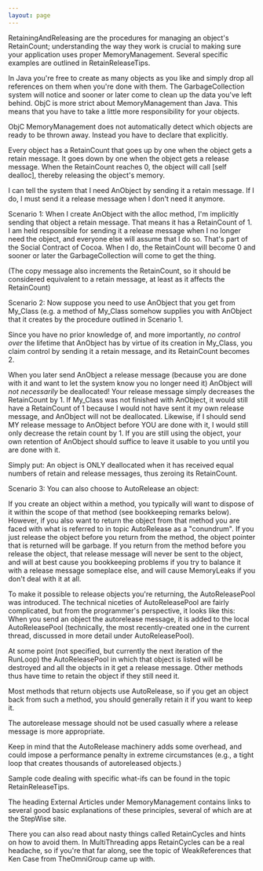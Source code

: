 ```yaml
---
layout: page
---
```




RetainingAndReleasing are the procedures for managing an object's RetainCount; understanding the way they work is crucial to making sure your application uses proper MemoryManagement. Several specific examples are outlined in RetainReleaseTips.

In Java you're free to create as many objects as you like and simply drop all references on them when you're done with them.
The GarbageCollection system will notice and sooner or later come to clean up the data you've left behind.
ObjC is more strict about MemoryManagement than Java. This means that you have to take a little more responsibility for your objects.

ObjC MemoryManagement does not automatically detect which objects are ready to be thrown away. Instead you have to declare that explicitly.

Every object has a RetainCount that goes up by one when the object gets a     retain message.
It goes down by one when the object gets a     release message.
When the RetainCount reaches 0, the object will call     [self dealloc], thereby releasing the object's memory.

I can tell the system that I need AnObject by sending it a     retain message. If I do, I must send it a     release message when I don't need it anymore.

Scenario 1:
When I create AnObject with the     alloc method, I'm implicitly sending that object a     retain message. That means it has a RetainCount of 1.
I am held responsible for sending it a     release message when I no longer need the object, and everyone else will assume that I do so.
That's part of the Social Contract of Cocoa. When I do, the RetainCount will become 0 and sooner or later the GarbageCollection will come to get the thing.

(The     copy message also increments the RetainCount, so it should be considered equivalent to a     retain message, at least as it affects the RetainCount)

Scenario 2:
Now suppose you need to use AnObject that you get from My_Class (e.g. a method of My_Class somehow supplies you with AnObject
that it creates by the procedure outlined in Scenario 1.

Since you have no prior knowledge of, and more importantly, *no control over* the lifetime that AnObject
has by virtue of its creation in My_Class, you claim control by sending it a     retain message, and its RetainCount becomes 2. 

When you later send AnObject a     release message (because you are done with it and want to let the system know you no longer need it) 
AnObject will *not necessarily* be deallocated! Your     release message simply decreases the RetainCount by 1.
If My_Class was not finished with AnObject, it would still have a RetainCount of 1 because I would not have sent it my own     release message,
and AnObject will not be deallocated.
Likewise, if I should send MY     release message to AnObject before YOU are done with it, I would still only decrease the     retain count by 1.
If you are still using the object, your own retention of AnObject should suffice to leave it usable to you until you are done with it.

Simply put: An object is ONLY deallocated when it has received equal numbers of     retain and     release messages, thus zeroing its RetainCount.

Scenario 3:
You can also choose to AutoRelease an object:

If you create an object within a method, you typically will want to dispose of it within the scope of that method (see bookkeeping remarks below).
However, if you also want to     return the object from that method you are faced with what is referred to in topic AutoRelease as a "conundrum".
If you just     release the object before you     return from the method, the object pointer that is returned will be garbage.
If you     return from the method before you     release the object, that     release message will never
be sent to the object, and will at best cause you bookkeeping problems if you try to balance it with a     release message someplace else,
and will cause MemoryLeak<nowiki/>s if you don't deal with it at all.

To make it possible to     release objects you're     returning, the AutoReleasePool was introduced.
The technical niceties of AutoReleasePool are fairly complicated, but from the programmer's perspective, it looks like this:
When you send an object the     autorelease message, it is added to the local AutoReleasePool (technically, the most recently-created
one in the current thread, discussed in more detail under AutoReleasePool).

At some point (not specified, but currently the next iteration of the RunLoop) the AutoReleasePool in which that object is listed will be destroyed and all the objects in it get a     release message. 
Other methods thus have time to     retain the object if they still need it.

Most methods that     return objects use AutoRelease,
so if you get an object back from such a method, you should generally     retain it if you want to keep it.

The     autorelease message should not be used casually where a     release message is more appropriate.

Keep in mind that the AutoRelease machinery adds some
overhead, and could impose a performance penalty in extreme circumstances (e.g., a tight loop that creates thousands of     autoreleased objects.)

Sample code dealing with specific what-ifs can be found in the topic RetainReleaseTips.

The heading External Articles under MemoryManagement contains links to several good basic
explanations of these principles, several of which are at the StepWise site.

There you can also read about nasty things called RetainCycles and hints on how to avoid them.
In MultiThreading apps RetainCycles can be a real headache, so if you're that far along, see the topic of
WeakReferences that Ken Case from TheOmniGroup came up with.
